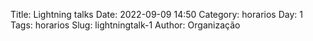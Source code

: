 Title: Lightning talks
Date: 2022-09-09 14:50
Category: horarios
Day: 1
Tags: horarios
Slug: lightningtalk-1
Author: Organização
